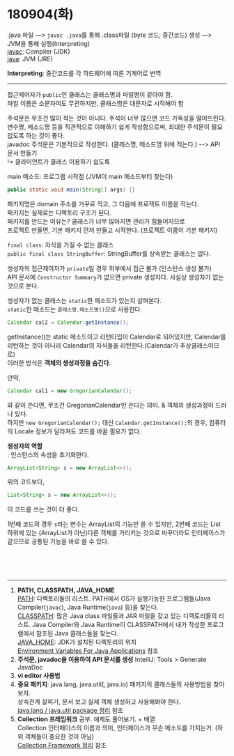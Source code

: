 # 180904(화)

.java 파일 —> `javac .java`를 통해 .class파일 (byte 코드; 중간코드) 생성 —> JVM을 통해 실행(Interpreting)  
<u>javac</u>: Compiler (JDK)  
<u>java</u>: JVM (JRE)

**Interpreting**: 중간코드를 각 하드웨어에 따른 기계어로 번역

---

접근제어자가 `public`인 클래스는 클래스명과 파일명이 같아야 함.  
파일 이름은 소문자여도 무관하지만, 클래스명은 대문자로 시작해야 함

주석문은 무조건 많이 적는 것이 아니다. 주석이 너무 많으면 코드 가독성을 떨어뜨린다. 변수명, 메소드명 등을 직관적으로 이해하기 쉽게 작성함으로써, 최대한 주석문이 필요없도록 하는 것이 좋다.  
javadoc 주석문은 기본적으로 작성한다. (클래스명, 메소드명 위에 적는다.) --> API 문서 만들기  
↳ 클라이언트가 클래스 이용하기 쉽도록

main 메소드: 프로그램 시작점 (JVM이 main 메소드부터 찾는다)  

```java
public static void main(String[] args) {}
```



패키지명은 domain 주소를 거꾸로 적고, 그 다음에 프로젝트 이름을 적는다.  
패키지는 실제로는 디렉토리 구조가 된다.  
패키지를 만드는 이유는? 클래스가 너무 많아지면 관리가 힘들어지므로  
프로젝트 만들면, 기본 패키지 먼저 만들고 시작한다. (프로젝트 이름이 기본 패키지)

`final class`: 자식을 가질 수 없는 클래스  
`public final class StringBuffer`: StringBuffer를 상속받는 클래스는 없다.

생성자의 접근제어자가 `private`일 경우 외부에서 접근 불가 (인스턴스 생성 불가)  
API 문서에 `Constructor Summary`가 없으면 private 생성자다. 사실상 생성자가 없는 것으로 본다.

생성자가 없는 클래스는 `static`한 메소드가 있는지 살펴본다.  
`static`한 메소드는 `클래스명.메소드명()`으로 사용한다.



```java
Calendar cal2 = Calendar.getInstance();
```

getInstance()는 static 메소드이고 리턴타입이 Calendar로 되어있지만, Calendar를 리턴하는 것이 아니라 Calendar의 자식들을 리턴한다.(Calendar가 추상클래스이므로)  
이러한 방식은 **객체의 생성과정을 숨긴다.**

만약,  

```java
Calendar cal1 = new GregorianCalendar();
```

와 같이 쓴다면, 무조건 GregorianCalendar만 쓴다는 의미. & 객체의 생성과정이 드러나 있다.  
하지만 `new GregorianCalendar();` 대신 `Calendar.getInstance();`의 경우, 컴퓨터의 Locale 정보가 달라져도 코드를 바꿀 필요가 없다.



**생성자의 역할**  
: 인스턴스의 속성을 초기화한다.

```java
ArrayList<String> s = new ArrayList<>();
```

위의 코드보다,

```java
List<String> s = new ArrayList<>();
```

이 코드를 쓰는 것이 더 좋다. 

1번째 코드의 경우 `s`라는 변수는 ArrayList의 기능만 쓸 수 있지만, 2번째 코드는 List 하위에 있는 (ArrayList가 아닌)다른 객체를 가리키는 것으로 바꾸더라도 인터페이스가 같으므로 공통된 기능을 바로 쓸 수 있다.

<br/><br/><br/>

---

1. **PATH, CLASSPATH, JAVA_HOME**  
   <u>PATH</u>: 디렉토리들의 리스트. PATH에서 OS가 실행가능한 프로그램들(Java Compiler(`javac`), Java Runtime(`java`) 등)을 찾는다.  
   <u>CLASSPATH</u>: 많은 Java class 파일들과 JAR 파일을 갖고 있는 디렉토리들의 리스트. Java Compiler와 Java Runtime이 CLASSPATH에서 내가 작성한 프로그램에서 참조된 Java 클래스들을 찾는다.  
   <u>JAVA_HOME</u>: JDK가 설치된 디렉토리의 위치  
   [Environment Variables For Java Applications](http://www.ntu.edu.sg/home/ehchua/programming/howto/environment_variables.html) 참조
2. **주석문, javadoc을 이용하여 API 문서를 생성**
   InteillJ: Tools > Generate JavaDoc
3. **vi editor 사용법**
4. **중요 패키지**: java.lang, java.util(, java.io) 패키지의 클래스들의 사용방법을 찾아보자.  
   상속관계 살피기, 문서 보고 실제 객체 생성하고 사용해봐야 한다.  
   [java.lang / java.util package 정리](https://github.com/gyumin-kim/jwpm-2/blob/master/etc/java.lang_java.util_package.md) 참조
5. **Collection 프레임워크** 공부. 예제도 풀어보기. + 배열  
   Collection 인터페이스의 이름과 의미, 인터페이스가 무슨 메소드를 가지는가. (하위 객체들이 중요한 것이 아님)  
   [Collection Framework 정리](https://github.com/gyumin-kim/JWPM-2/blob/master/etc/CollectionFramework.md) 참조